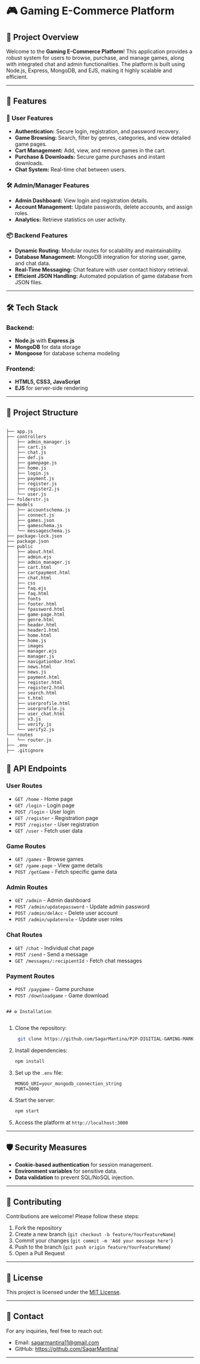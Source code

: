 # 🎮 Gaming E-Commerce Platform

## 🌟 Project Overview
Welcome to the **Gaming E-Commerce Platform**! This application provides a robust system for users to browse, purchase, and manage games, along with integrated chat and admin functionalities. The platform is built using Node.js, Express, MongoDB, and EJS, making it highly scalable and efficient.

---

## 🚀 Features

### 🔑 User Features
- **Authentication:** Secure login, registration, and password recovery.
- **Game Browsing:** Search, filter by genres, categories, and view detailed game pages.
- **Cart Management:** Add, view, and remove games in the cart.
- **Purchase & Downloads:** Secure game purchases and instant downloads.
- **Chat System:** Real-time chat between users.

### 🛠️ Admin/Manager Features
- **Admin Dashboard:** View login and registration details.
- **Account Management:** Update passwords, delete accounts, and assign roles.
- **Analytics:** Retrieve statistics on user activity.

### 📦 Backend Features
- **Dynamic Routing:** Modular routes for scalability and maintainability.
- **Database Management:** MongoDB integration for storing user, game, and chat data.
- **Real-Time Messaging:** Chat feature with user contact history retrieval.
- **Efficient JSON Handling:** Automated population of game database from JSON files.

---

## 🛠️ Tech Stack

### Backend:
- **Node.js** with **Express.js**
- **MongoDB** for data storage
- **Mongoose** for database schema modeling


### Frontend:
- **HTML5, CSS3, JavaScript**
- **EJS** for server-side rendering

---

## 📁 Project Structure
```plaintext

├── app.js
├── controllers
│   ├── admin_manager.js
│   ├── cart.js
│   ├── chat.js
│   ├── def.js
│   ├── gamepage.js
│   ├── home.js
│   ├── login.js
│   ├── payment.js
│   ├── register.js
│   ├── register2.js
│   └── user.js
├── folderstr.js
├── models
│   ├── accountschema.js
│   ├── connect.js
│   ├── games.json
│   ├── gameschema.js
│   └── messageschema.js
├── package-lock.json
├── package.json
├── public
│   ├── about.html
│   ├── admin.ejs
│   ├── admin_manager.js
│   ├── cart.html
│   ├── cartpayment.html
│   ├── chat.html
│   ├── css
│   ├── faq.ejs
│   ├── faq.html
│   ├── fonts
│   ├── footer.html
│   ├── fpassword.html
│   ├── game-page.html
│   ├── genre.html
│   ├── header.html
│   ├── header1.html
│   ├── home.html
│   ├── home.js
│   ├── images
│   ├── manager.ejs
│   ├── manager.js
│   ├── navigationbar.html
│   ├── news.html
│   ├── news.js
│   ├── payment.html
│   ├── register.html
│   ├── register2.html
│   ├── search.html
│   ├── t.html
│   ├── userprofile.html
│   ├── userprofile.js
│   ├── user_chat.html
│   ├── v3.js
│   ├── verify.js
│   └── verify2.js
└── routes
|   └── router.js
├── .env
├── .gitignore
```
## 🔗 API Endpoints

### User Routes
- `GET /home` - Home page
- `GET /login` - Login page
- `POST /login` - User login
- `GET /register` - Registration page
- `POST /register` - User registration
- `GET /user` - Fetch user data

### Game Routes
- `GET /games` - Browse games
- `GET /game-page` - View game details
- `POST /getGame` - Fetch specific game data

### Admin Routes
- `GET /admin` - Admin dashboard
- `POST /admin/updatepassword` - Update admin password
- `POST /admin/delAcc` - Delete user account
- `POST /admin/updaterole` - Update user roles

### Chat Routes
- `GET /chat` - Individual chat page
- `POST /send` - Send a message
- `GET /messages/:recipientId` - Fetch chat messages

### Payment Routes
- `POST /paygame` - Game purchase
- `POST /downloadgame` - Game download

```

## ⚙️ Installation


   ```
1. Clone the repository:
   ```bash
    git clone https://github.com/SagarMantina/P2P-DIGITIAL-GAMING-MARKET-PLACE-.git
   ```
   
2. Install dependencies:
   ```bash
   npm install
   ```

3. Set up the `.env` file:
   ```env
   MONGO_URI=your_mongodb_connection_string
   PORT=3000
   ```

4. Start the server:
   ```bash
   npm start
   ```

5. Access the platform at `http://localhost:3000`

---

## 🛡️ Security Measures
- **Cookie-based authentication** for session management.
- **Environment variables** for sensitive data.
- **Data validation** to prevent SQL/NoSQL injection.

---

## 🤝 Contributing
Contributions are welcome! Please follow these steps:
1. Fork the repository
2. Create a new branch (`git checkout -b feature/YourFeatureName`)
3. Commit your changes (`git commit -m 'Add your message here'`)
4. Push to the branch (`git push origin feature/YourFeatureName`)
5. Open a Pull Request

---

## 📝 License
This project is licensed under the [MIT License](LICENSE).

---

## 📧 Contact
For any inquiries, feel free to reach out:
- Email: sagarmantina11@gmail.com
- GitHub: https://github.com/SagarMantina/

---


